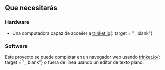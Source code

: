 ## Que necesitarás

### Hardware

+ Una computadora capaz de acceder a [trinket.io](https://trinket.io){: target = "_ blank"}

### Software

Este proyecto se puede completar en un navegador web usando [trinket.io](https://trinket.io){: target = "_ blank"} o fuera de línea usando un editor de texto plano.
